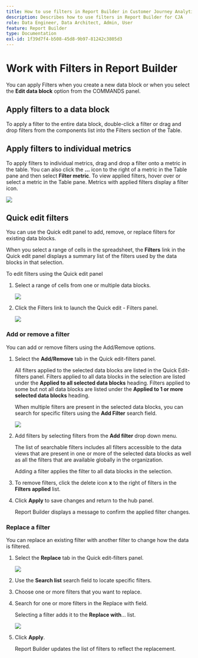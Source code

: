 ```yaml
---
title: How to use filters in Report Builder in Customer Journey Analytics
description: Describes how to use filters in Report Builder for CJA
role: Data Engineer, Data Architect, Admin, User
feature: Report Builder
type: Documentation
exl-id: 1f39d7f4-b508-45d8-9b97-81242c3805d3
---
```

# Work with Filters in Report Builder

You can apply Filters when you create a new data block or when you select the **Edit data block** option from the COMMANDS panel.

## Apply filters to a data block

To apply a filter to the entire data block, double-click a filter or drag and drop filters from the components list into the Filters section of the Table.

## Apply filters to individual metrics

To apply filters to individual metrics, drag and drop a filter onto a metric in the table. You can also click the **...** icon to the right of a metric in the Table pane and then select **Filter metric**. To view applied filters, hover over or select a metric in the Table pane. Metrics with applied filters display a filter icon.

<!-- ![](./assets/image24.png) -->

![](./assets/filter_by.png)

## Quick edit filters

You can use the Quick edit panel to add, remove, or replace filters for existing data blocks.

When you select a range of cells in the spreadsheet, the **Filters** link in the Quick edit panel displays a summary list of the filters used by the data blocks in that selection.

To edit filters using the Quick edit panel

1.  Select a range of cells from one or multiple data blocks.

    ![](./assets/select_multiple_dbs.png)

1.  Click the Filters link to launch the Quick edit - Filters panel.

    ![](./assets/quick_edit_filters.png)

### Add or remove a filter

You can add or remove filters using the Add/Remove options.

1.  Select the **Add/Remove** tab in the Quick edit-filters panel.

    All filters applied to the selected data blocks are listed in the Quick Edit-filters panel. Filters applied to all data blocks in the selection are listed under the **Applied to all selected data blocks** heading. Filters applied to some but not all data blocks are listed under the **Applied to 1 or more selected data blocks** heading.

    When multiple filters are present in the selected data blocks, you can search for specific filters using the **Add Filter** search field.

    ![](./assets/add_filter.png)

1.  Add filters by selecting filters from the **Add filter** drop down menu.

    The list of searchable filters includes all filters accessible to the data views that are present in one or more of the selected data blocks as well as all the filters that are available globally in the organization.

    Adding a filter applies the filter to all data blocks in the selection.

1.  To remove filters, click the delete icon **x** to the right of filters in the **Filters applied** list.

1.  Click **Apply** to save changes and return to the hub panel.

    Report Builder displays a message to confirm the applied filter changes.

### Replace a filter

You can replace an existing filter with another filter to change how the data is filtered.

1.  Select the **Replace** tab in the Quick edit-filters panel.

    ![](./assets/replace_filter.png)

1.  Use the **Search list** search field to locate specific filters.

1.  Choose one or more filters that you want to replace.

1.  Search for one or more filters in the Replace with field.

    Selecting a filter adds it to the **Replace with**... list.

    ![](./assets/replace_screen_new.png)

1.  Click **Apply**.

    Report Builder updates the list of filters to reflect the replacement.
